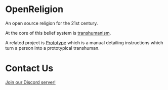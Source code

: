 # OpenReligion

An open source religion for the 21st century.

At the core of this belief system is [transhumanism](https://en.wikipedia.org/wiki/Transhumanism).

A related project is [Prototype](https://github.com/s-k-y-h-i-g-h/Prototype) which is a manual detailing instructions which turn a person into a prototypical transhuman.

# Contact Us
[Join our Discord server!](https://discord.gg/GvRtdpX2)